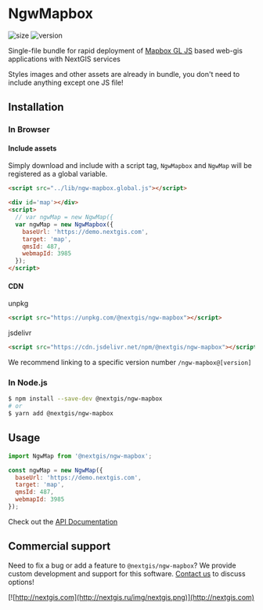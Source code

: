 # NgwMapbox

![size](https://img.shields.io/bundlephobia/minzip/@nextgis/ngw-mapbox) ![version](https://img.shields.io/npm/v/@nextgis/ngw-mapbox)

Single-file bundle for rapid deployment of [Mapbox GL JS](https://www.mapbox.com/mapbox-gl-js) based web-gis applications with NextGIS services

Styles images and other assets are already in bundle, you don't need to include anything except one JS file!

## Installation

### In Browser

#### Include assets

Simply download and include with a script tag, `NgwMapbox` and `NgwMap` will be registered as a global variable.

```html
<script src="../lib/ngw-mapbox.global.js"></script>

<div id='map'></div>
<script>
  // var ngwMap = new NgwMap({
  var ngwMap = new NgwMapbox({
    baseUrl: 'https://demo.nextgis.com',
    target: 'map',
    qmsId: 487,
    webmapId: 3985
  });
</script>
```

#### CDN

unpkg

```html
<script src="https://unpkg.com/@nextgis/ngw-mapbox"></script>
```

jsdelivr

```html
<script src="https://cdn.jsdelivr.net/npm/@nextgis/ngw-mapbox"></script>
```

We recommend linking to a specific version number `/ngw-mapbox@[version]`

### In Node.js

```bash
$ npm install --save-dev @nextgis/ngw-mapbox
# or
$ yarn add @nextgis/ngw-mapbox
```

## Usage

```javascript
import NgwMap from '@nextgis/ngw-mapbox';

const ngwMap = new NgwMap({
  baseUrl: 'https://demo.nextgis.com',
  target: 'map',
  qmsId: 487,
  webmapId: 3985
});
```

Check out the [API Documentation](https://github.com/nextgis/nextgis_frontend/blob/master/markdown/ngw-map.md)

## Commercial support

Need to fix a bug or add a feature to `@nextgis/ngw-mapbox`? We provide custom development and support for this software. [Contact us](http://nextgis.com/contact/) to discuss options!

[![http://nextgis.com](http://nextgis.ru/img/nextgis.png)](http://nextgis.com)
